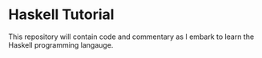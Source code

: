 # Haskell Tutorial

This repository will contain code and commentary as I embark to learn the Haskell programming langauge.